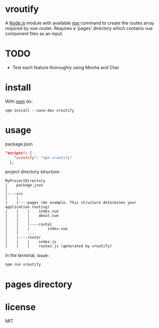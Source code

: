 # vroutify

A [Node.js](https://nodejs.org) module with available [npx](https://www.npmjs.com/package.npx) command to create the routes array required by vue-router.
Requires a 'pages' directory which contains vue component files as an input.

# TODO

- Test each feature thoroughly using Mocha and Chai

# install

With [npm](http://npmjs.org) do:

```
npm install --save-dev vroutify
```

# usage

package.json

```json
"scripts": {
    "vroutify": "npx vroutify"
  },
```

project directory structure:

```
MyProjectDirectory
|    package.json
|
|----src
|    |
|    |----pages (An example. This structure determines your application routing)
|    |    |    index.vue
|    |    |    about.vue
|    |    |
|    |    |----route1
|    |    |        index.vue
|    |    ...
|    |----router
|    |    |    index.js
|    |    |    routes.js (generated by vroutify)
```

In the terminal, issue:

```
npm run vroutify
```

# pages directory

# license

MIT
